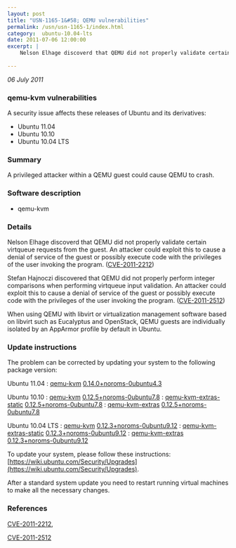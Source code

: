 ```yaml
---
layout: post
title: "USN-1165-1&#58; QEMU vulnerabilities"
permalink: /usn/usn-1165-1/index.html
category:  ubuntu-10.04-lts
date: 2011-07-06 12:00:00
excerpt: |
    Nelson Elhage discoverd that QEMU did not properly validate certain virtqueue requests from the guest. An attacker could exploit this to cause a denial of service of the guest or possibly execute code with the privileges of the user invoking the program. ([CVE-2011-2212](http://people.ubuntu.com/~ubuntu-security/cve/CVE-2011-2212))
    
--- 
```

 
 

*06 July 2011*

### qemu-kvm vulnerabilities

A security issue affects these releases of Ubuntu and its derivatives:

* Ubuntu 11.04
* Ubuntu 10.10
* Ubuntu 10.04 LTS

### Summary

A privileged attacker within a QEMU guest could cause QEMU to crash. 

### Software description

* qemu-kvm 

### Details

Nelson Elhage discoverd that QEMU did not properly validate certain virtqueue requests from the guest. An attacker could exploit this to cause a denial of service of the guest or possibly execute code with the privileges of the user invoking the program. ([CVE-2011-2212](http://people.ubuntu.com/~ubuntu-security/cve/CVE-2011-2212))

Stefan Hajnoczi discovered that QEMU did not properly perform integer comparisons when performing virtqueue input validation. An attacker could exploit this to cause a denial of service of the guest or possibly execute code with the privileges of the user invoking the program. ([CVE-2011-2512](http://people.ubuntu.com/~ubuntu-security/cve/CVE-2011-2512))

When using QEMU with libvirt or virtualization management software based on libvirt such as Eucalyptus and OpenStack, QEMU guests are individually isolated by an AppArmor profile by default in Ubuntu. 

### Update instructions

The problem can be corrected by updating your system to the following package version:

Ubuntu 11.04
 : [qemu-kvm](https://launchpad.net/ubuntu/+source/qemu-kvm) <span> [0.14.0+noroms-0ubuntu4.3](https://launchpad.net/ubuntu/+source/qemu-kvm/0.14.0+noroms-0ubuntu4.3) </span> 

Ubuntu 10.10
 : [qemu-kvm](https://launchpad.net/ubuntu/+source/qemu-kvm) <span> [0.12.5+noroms-0ubuntu7.8](https://launchpad.net/ubuntu/+source/qemu-kvm/0.12.5+noroms-0ubuntu7.8) </span> 
 : [qemu-kvm-extras-static](https://launchpad.net/ubuntu/+source/qemu-kvm) <span> [0.12.5+noroms-0ubuntu7.8](https://launchpad.net/ubuntu/+source/qemu-kvm/0.12.5+noroms-0ubuntu7.8) </span> 
 : [qemu-kvm-extras](https://launchpad.net/ubuntu/+source/qemu-kvm) <span> [0.12.5+noroms-0ubuntu7.8](https://launchpad.net/ubuntu/+source/qemu-kvm/0.12.5+noroms-0ubuntu7.8) </span> 

Ubuntu 10.04 LTS
 : [qemu-kvm](https://launchpad.net/ubuntu/+source/qemu-kvm) <span> [0.12.3+noroms-0ubuntu9.12](https://launchpad.net/ubuntu/+source/qemu-kvm/0.12.3+noroms-0ubuntu9.12) </span> 
 : [qemu-kvm-extras-static](https://launchpad.net/ubuntu/+source/qemu-kvm) <span> [0.12.3+noroms-0ubuntu9.12](https://launchpad.net/ubuntu/+source/qemu-kvm/0.12.3+noroms-0ubuntu9.12) </span> 
 : [qemu-kvm-extras](https://launchpad.net/ubuntu/+source/qemu-kvm) <span> [0.12.3+noroms-0ubuntu9.12](https://launchpad.net/ubuntu/+source/qemu-kvm/0.12.3+noroms-0ubuntu9.12) </span> 

To update your system, please follow these instructions: [https://wiki.ubuntu.com/Security/Upgrades](https://wiki.ubuntu.com/Security/Upgrades).

After a standard system update you need to restart running virtual machines to make all the necessary changes. 

### References

 
 [CVE-2011-2212](http://people.ubuntu.com/~ubuntu-security/cve/CVE-2011-2212), 

 [CVE-2011-2512](http://people.ubuntu.com/~ubuntu-security/cve/CVE-2011-2512)
 

